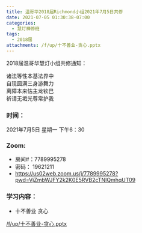 ```yaml
---
title: 温哥华2018届Richmond小组2021年7月5日共修
date: 2021-07-05 01:30:38-07:00
categories:
  - 慧灯禅修班
tags:
  - 2018届
attachments: /f/up/十不善业-贪心.pptx
---
```

2018届温哥华慧灯小组共修通知：

诸法等性本基法界中\
自现圆满三身游舞力\
离障本来怙主龙钦巴\
祈请无垢光尊常护我  

### 时间：

2021年7月5日 星期一 下午6：30

### Zoom:

* 房间#：7789995278 
* 密码： 19621211
* <https://us02web.zoom.us/j/7789995278?pwd=VjZmbWJFY2k2K0E5RVB2cTNIQmhqUT09>

### 学习内容：

* 十不善业 贪心

[/f/up/十不善业-贪心.pptx](http://huidengchanxiu.net/hdv/f/up/十不善业-贪心.pptx)